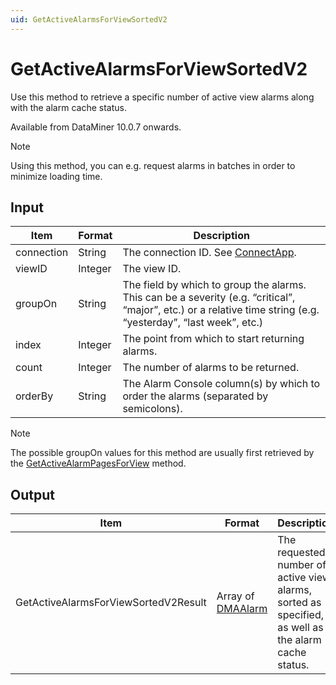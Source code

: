 ```yaml
---
uid: GetActiveAlarmsForViewSortedV2
---
```


# GetActiveAlarmsForViewSortedV2

Use this method to retrieve a specific number of active view alarms along with the alarm cache status.

Available from DataMiner 10.0.7 onwards.

> [!NOTE]
> Using this method, you can e.g. request alarms in batches in order to minimize loading time.

## Input

| Item | Format | Description |
|--|--|--|
| connection | String | The connection ID. See [ConnectApp](xref:ConnectApp). |
| viewID | Integer | The view ID. |
| groupOn | String | The field by which to group the alarms. This can be a severity (e.g. “critical”, “major”, etc.) or a relative time string (e.g. “yesterday”, “last week”, etc.) |
| index | Integer | The point from which to start returning alarms. |
| count | Integer | The number of alarms to be returned. |
| orderBy | String | The Alarm Console column(s) by which to order the alarms (separated by semicolons). |

> [!NOTE]
> The possible groupOn values for this method are usually first retrieved by the [GetActiveAlarmPagesForView](xref:GetActiveAlarmPagesForView) method.

## Output

| Item | Format | Description |
|--|--|--|
| GetActiveAlarmsForViewSortedV2Result | Array of [DMAAlarm](xref:DMAAlarm) | The requested number of active view alarms, sorted as specified, as well as the alarm cache status. |
